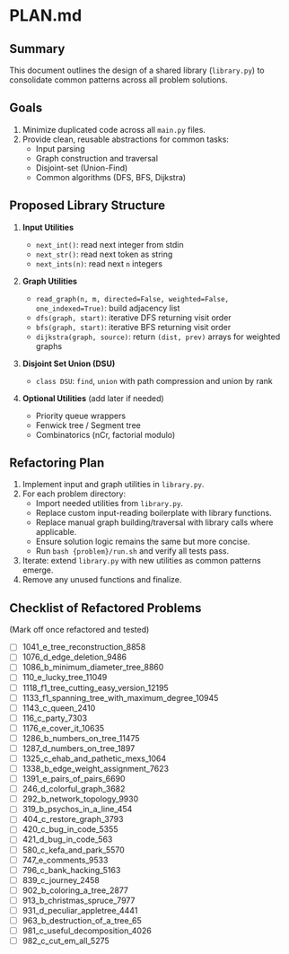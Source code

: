 # PLAN.md

 ## Summary
 This document outlines the design of a shared library (`library.py`) to consolidate common patterns across all problem solutions.

 ## Goals
 1. Minimize duplicated code across all `main.py` files.
 2. Provide clean, reusable abstractions for common tasks:
    - Input parsing
    - Graph construction and traversal
    - Disjoint-set (Union-Find)
    - Common algorithms (DFS, BFS, Dijkstra)

 ## Proposed Library Structure

 1. **Input Utilities**
    - `next_int()`: read next integer from stdin
    - `next_str()`: read next token as string
    - `next_ints(n)`: read next `n` integers

 2. **Graph Utilities**
    - `read_graph(n, m, directed=False, weighted=False, one_indexed=True)`: build adjacency list
    - `dfs(graph, start)`: iterative DFS returning visit order
    - `bfs(graph, start)`: iterative BFS returning visit order
    - `dijkstra(graph, source)`: return `(dist, prev)` arrays for weighted graphs

 3. **Disjoint Set Union (DSU)**
    - `class DSU`: `find`, `union` with path compression and union by rank

 4. **Optional Utilities** (add later if needed)
    - Priority queue wrappers
    - Fenwick tree / Segment tree
    - Combinatorics (nCr, factorial modulo)

 ## Refactoring Plan
 1. Implement input and graph utilities in `library.py`.
 2. For each problem directory:
    - Import needed utilities from `library.py`.
    - Replace custom input-reading boilerplate with library functions.
    - Replace manual graph building/traversal with library calls where applicable.
    - Ensure solution logic remains the same but more concise.
    - Run `bash {problem}/run.sh` and verify all tests pass.
 3. Iterate: extend `library.py` with new utilities as common patterns emerge.
 4. Remove any unused functions and finalize.

 ## Checklist of Refactored Problems
 (Mark off once refactored and tested)
 - [ ] 1041_e_tree_reconstruction_8858
 - [ ] 1076_d_edge_deletion_9486
 - [ ] 1086_b_minimum_diameter_tree_8860
 - [ ] 110_e_lucky_tree_11049
 - [ ] 1118_f1_tree_cutting_easy_version_12195
 - [ ] 1133_f1_spanning_tree_with_maximum_degree_10945
 - [ ] 1143_c_queen_2410
 - [ ] 116_c_party_7303
 - [ ] 1176_e_cover_it_10635
 - [ ] 1286_b_numbers_on_tree_11475
 - [ ] 1287_d_numbers_on_tree_1897
 - [ ] 1325_c_ehab_and_pathetic_mexs_1064
 - [ ] 1338_b_edge_weight_assignment_7623
 - [ ] 1391_e_pairs_of_pairs_6690
 - [ ] 246_d_colorful_graph_3682
 - [ ] 292_b_network_topology_9930
 - [ ] 319_b_psychos_in_a_line_454
 - [ ] 404_c_restore_graph_3793
 - [ ] 420_c_bug_in_code_5355
 - [ ] 421_d_bug_in_code_563
 - [ ] 580_c_kefa_and_park_5570
 - [ ] 747_e_comments_9533
 - [ ] 796_c_bank_hacking_5163
 - [ ] 839_c_journey_2458
 - [ ] 902_b_coloring_a_tree_2877
 - [ ] 913_b_christmas_spruce_7977
 - [ ] 931_d_peculiar_appletree_4441
 - [ ] 963_b_destruction_of_a_tree_65
 - [ ] 981_c_useful_decomposition_4026
 - [ ] 982_c_cut_em_all_5275
